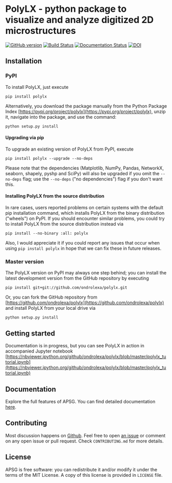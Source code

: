# PolyLX - python package to visualize and analyze digitized 2D microstructures

[![GitHub version](https://badge.fury.io/gh/ondrolexa%2Fpolylx.svg)](https://badge.fury.io/gh/ondrolexa%2Fpolylx)
[![Build Status](https://travis-ci.org/ondrolexa/polylx.svg?branch=master)](https://travis-ci.org/ondrolexa/polylx)
[![Documentation Status](https://readthedocs.org/projects/polylx/badge/?version=stable)](https://polylx.readthedocs.io/en/stable/?badge=stable)
[![DOI](https://zenodo.org/badge/30773592.svg)](https://zenodo.org/badge/latestdoi/30773592)

## Installation

### PyPI

To install PolyLX, just execute
```
pip install polylx
```
Alternatively, you download the package manually from the Python Package Index [https://pypi.org/project/polylx](https://pypi.org/project/polylx), unzip it, navigate into the package, and use the command:
```
python setup.py install
```
#### Upgrading via pip

To upgrade an existing version of PolyLX from PyPI, execute
```
pip install polylx --upgrade --no-deps
```
Please note that the dependencies (Matplotlib, NumPy, Pandas, NetworkX, seaborn, shapely, pyshp and SciPy) will also be upgraded if you omit the `--no-deps` flag; use the `--no-deps` ("no dependencies") flag if you don't want this.

#### Installing PolyLX from the source distribution

In rare cases, users reported problems on certain systems with the default pip installation command, which installs PolyLX from the binary distribution ("wheels") on PyPI. If you should encounter similar problems, you could try to install PolyLX from the source distribution instead via
```
pip install --no-binary :all: polylx
```
Also, I would appreciate it if you could report any issues that occur when using `pip install polylx` in hope that we can fix these in future releases.

### Master version

The PolyLX version on PyPI may always one step behind; you can install the latest development version from the GitHub repository by executing
```
pip install git+git://github.com/ondrolexa/polylx.git
```
Or, you can fork the GitHub repository from [https://github.com/ondrolexa/polylx](https://github.com/ondrolexa/polylx) and install PolyLX from your local drive via
```
python setup.py install
```

## Getting started

Documentation is in progress, but you can see PolyLX in action in accompanied Jupyter notebook
[https://nbviewer.ipython.org/github/ondrolexa/polylx/blob/master/polylx_tutorial.ipynb](https://nbviewer.ipython.org/github/ondrolexa/polylx/blob/master/polylx_tutorial.ipynb)

## Documentation

Explore the full features of APSG. You can find detailed documentation [here](https://polylx.readthedocs.org).

## Contributing

Most discussion happens on [Github](https://github.com/ondrolexa/polylx). Feel free to open [an issue](https://github.com/ondrolexa/polylx/issues/new) or comment on any open issue or pull request. Check ``CONTRIBUTING.md`` for more details.

## License

APSG is free software: you can redistribute it and/or modify it under the terms of the MIT License. A copy of this license is provided in ``LICENSE`` file.
